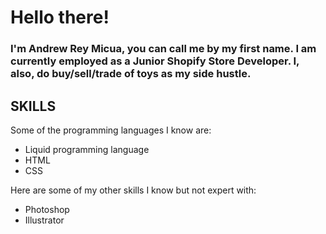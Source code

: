 # Hello there!
### I'm Andrew Rey Micua, you can call me by my first name. I am currently employed as a Junior Shopify Store Developer. I, also, do buy/sell/trade of toys as my side hustle.

## SKILLS
Some of the programming languages I know are:
-  Liquid programming language
- HTML
- CSS

Here are some of my other skills I know but not expert with:
- Photoshop
- Illustrator